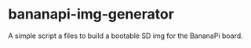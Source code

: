 bananapi-img-generator
======================

A simple script a files to build a bootable SD img for the BananaPi board.
